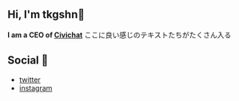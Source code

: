 ## Hi, I'm tkgshn🙌
**I am a CEO of [Civichat](https://civichat.jp)**
ここに良い感じのテキストたちがたくさん入る

## Social 📱
- [twitter](https:twitter.com/tkgsh)
- [instagram](https:instagram.com/tkgshn)

